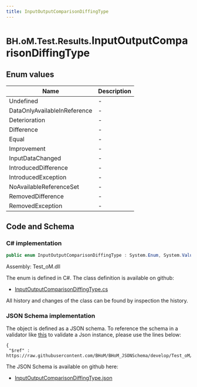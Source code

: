 ```yaml
---
title: InputOutputComparisonDiffingType
---
```


# <small>BH.oM.Test.Results.</small>**InputOutputComparisonDiffingType**



## Enum values

| Name            | Description                                                    |
|-----------------|----------------------------------------------------------------|
| Undefined |  -  |
| DataOnlyAvailableInReference |  -  |
| Deterioration |  -  |
| Difference |  -  |
| Equal |  -  |
| Improvement |  -  |
| InputDataChanged |  -  |
| IntroducedDifference |  -  |
| IntroducedException |  -  |
| NoAvailableReferenceSet |  -  |
| RemovedDifference |  -  |
| RemovedException |  -  |


## Code and Schema

### C# implementation

``` C# title="C#"
public enum InputOutputComparisonDiffingType : System.Enum, System.ValueType, System.IComparable, System.ISpanFormattable, System.IFormattable, System.IConvertible
```

Assembly: Test_oM.dll

The enum is defined in C#. The class definition is available on github:

- [InputOutputComparisonDiffingType.cs](https://github.com/BHoM/BHoM/blob/develop/Test_oM/Results\Enums\InputOutputComparisonDiffingType.cs)

All history and changes of the class can be found by inspection the history.
### JSON Schema implementation

The object is defined as a JSON schema. To reference the schema in a validator like [this](https://www.jsonschemavalidator.net/) to validate a Json instance, please use the lines below:

``` { .json .copy .select } title="JSON Schema"
{
 "$ref" : https://raw.githubusercontent.com/BHoM/BHoM_JSONSchema/develop/Test_oM/Results/InputOutputComparisonDiffingType.json}
```

The JSON Schema is available on github here:

- [InputOutputComparisonDiffingType.json](https://github.com/BHoM/BHoM_JSONSchema/blob/develop/Test_oM/Results/InputOutputComparisonDiffingType.json)

